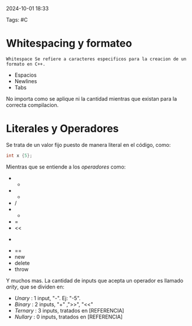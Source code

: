 2024-10-01 18:33

Tags: #C 

# Whitespacing y formateo

	Whitespace Se refiere a caracteres especificos para la creacion de un formato en C++.
* Espacios 
* Newlines 
* Tabs 

No importa como se aplique ni la cantidad mientras que existan para la correcta compilacion.

# Literales y Operadores 

Se trata de un valor fijo puesto de manera literal en el código, como:

```C++
int x {5};
```

Mientras que se entiende a los _operadores_  como:
* +
* -
* /
* *
* =
* <<
* >>
* ==
* new
* delete
* throw

Y muchos mas. La cantidad de inputs que acepta un operador es llamado _arity_, que se dividen en:
* _Unary_  : 1 input, "-". Ej: "-5".
* _Binary_  : 2 inputs, "+" ,">>", "<<"
* _Ternary_  : 3 inputs, tratados en [REFERENCIA] 
* _Nullary_  : 0 inputs, tratados en [REFERENCIA]
